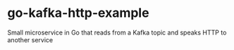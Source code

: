 # go-kafka-http-example
Small microservice in Go that reads from a Kafka topic and speaks HTTP to another service

